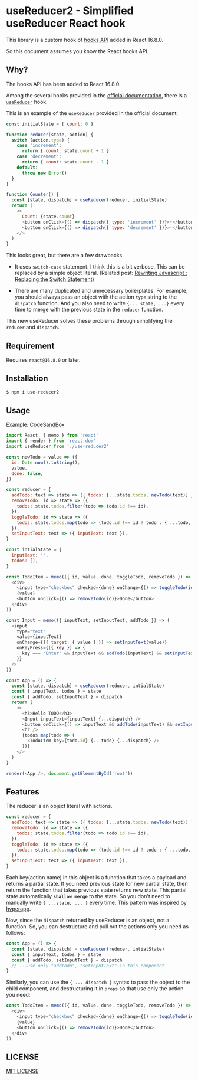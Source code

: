 # useReducer2 - Simplified useReducer React hook

This library is a custom hook of [hooks API](https://reactjs.org/docs/hooks-intro.html) added in React 16.8.0.

So this document assumes you know the React hooks API.

## Why?

The hooks API has been added to React 16.8.0.

Among the several hooks provided in the [official documentation](https://reactjs.org/docs/hooks-reference.html), there is a [`useReducer`](https://reactjs.org/docs/hooks-reference.html#usereducer) hook.

This is an example of the `useReducer` provided in the official document:

```js
const initialState = { count: 0 }

function reducer(state, action) {
  switch (action.type) {
    case 'increment':
      return { count: state.count + 1 }
    case 'decrement':
      return { count: state.count - 1 }
    default:
      throw new Error()
  }
}

function Counter() {
  const [state, dispatch] = useReducer(reducer, initialState)
  return (
    <>
      Count: {state.count}
      <button onClick={() => dispatch({ type: 'increment' })}>+</button>
      <button onClick={() => dispatch({ type: 'decrement' })}>-</button>
    </>
  )
}
```

This looks great, but there are a few drawbacks.

- It uses `switch-case` statement. I think this is a bit verbose. This can be replaced by a simple object literal. (Related post: [Rewriting Javascript : Replacing the Switch Statement](https://medium.com/chrisburgin/rewriting-javascript-replacing-the-switch-statement-cfff707cf045))

- There are many duplicated and unnecessary boilerplates. For example, you should always pass an object with the action `type` string to the `dispatch` function. And you also need to write `{... state, ...}` every time to merge with the previous state in the `reducer` function.

This new useReducer solves these problems through simplifying the `reducer` and `dispatch`.

## Requirement

Requires `react@16.8.0` or later.

## Installation

```sh
$ npm i use-reducer2
```

## Usage

Example: [CodeSandBox](https://codesandbox.io/s/simple-todo-app-with-usereducer2-dgx09)

```js
import React, { memo } from 'react'
import { render } from 'react-dom'
import useReducer from './use-reducer2'

const newTodo = value => ({
  id: Date.now().toString(),
  value,
  done: false,
})

const reducer = {
  addTodo: text => state => ({ todos: [...state.todos, newTodo(text)] }),
  removeTodo: id => state => ({
    todos: state.todos.filter(todo => todo.id !== id),
  }),
  toggleTodo: id => state => ({
    todos: state.todos.map(todo => (todo.id !== id ? todo : { ...todo, done: !todo.done })),
  }),
  setInputText: text => ({ inputText: text }),
}

const intialState = {
  inputText: '',
  todos: [],
}

const TodoItem = memo(({ id, value, done, toggleTodo, removeTodo }) => (
  <div>
    <input type="checkbox" checked={done} onChange={() => toggleTodo(id)} />
    {value}
    <button onClick={() => removeTodo(id)}>Done</button>
  </div>
))

const Input = memo(({ inputText, setInputText, addTodo }) => (
  <input
    type="text"
    value={inputText}
    onChange={({ target: { value } }) => setInputText(value)}
    onKeyPress={({ key }) => {
      key === 'Enter' && inputText && addTodo(inputText) && setInputText('')
    }}
  />
))

const App = () => {
  const [state, dispatch] = useReducer(reducer, intialState)
  const { inputText, todos } = state
  const { addTodo, setInputText } = dispatch
  return (
    <>
      <h3>Hello TODO</h3>
      <Input inputText={inputText} {...dispatch} />
      <button onClick={() => inputText && addTodo(inputText) && setInputText('')}>Add</button>
      <br />
      {todos.map(todo => (
        <TodoItem key={todo.id} {...todo} {...dispatch} />
      ))}
    </>
  )
}

render(<App />, document.getElementById('root'))
```

## Features

The reducer is an object literal with actions.

```js
const reducer = {
  addTodo: text => state => ({ todos: [...state.todos, newTodo(text)] }),
  removeTodo: id => state => ({
    todos: state.todos.filter(todo => todo.id !== id),
  }),
  toggleTodo: id => state => ({
    todos: state.todos.map(todo => (todo.id !== id ? todo : { ...todo, done: !todo.done })),
  }),
  setInputText: text => ({ inputText: text }),
}
```

Each key(action name) in this object is a function that takes a payload and returns a partial state.
If you need previous state for new partial state, then return the function that takes previous state returns new state.
This partial state automatically **`shallow merge`** to the state.
So you don't need to manually write `{ ...state, ... }` every time.
This pattern was inspired by [hyperapp](https://github.com/jorgebucaran/hyperapp).

Now, since the `dispatch` returned by useReducer is an object, not a function.
So, you can destructure and pull out the actions only you need as follows:

```js
const App = () => {
  const [state, dispatch] = useReducer(reducer, intialState)
  const { inputText, todos } = state
  const { addTodo, setInputText } = dispatch
  // ...use only "addTodo", "setInputText" in this component
}
```

Similarly, you can use the `{ ... dispatch }` syntax to pass the object to the child component, and destructuring it in `props` so that use only the action you need:

```js
const TodoItem = memo(({ id, value, done, toggleTodo, removeTodo }) => (
  <div>
    <input type="checkbox" checked={done} onChange={() => toggleTodo(id)} />
    {value}
    <button onClick={() => removeTodo(id)}>Done</button>
  </div>
))
```

## LICENSE

[MIT LICENSE](./LICENSE.md)
